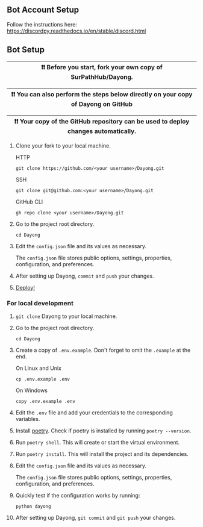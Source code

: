 ## Bot Account Setup

Follow the instructions here: https://discordpy.readthedocs.io/en/stable/discord.html

## Bot Setup

| ❗❗ Before you start, fork your own copy of SurPathHub/Dayong. |
| --------------------------------------------------------------- |

| ❗❗ You can also perform the steps below directly on your copy of Dayong on GitHub |
| ----------------------------------------------------------------------------------- |

| ❗❗ Your copy of the GitHub repository can be used to deploy changes automatically. |
| ------------------------------------------------------------------------------------ |

1. Clone your fork to your local machine.

   HTTP

   ```
   git clone https://github.com/<your username>/Dayong.git
   ```

   SSH

   ```
   git clone git@github.com:<your username>/Dayong.git
   ```

   GitHub CLI

   ```
   gh repo clone <your username>/Dayong.git
   ```

2. Go to the project root directory.

   ```
   cd Dayong
   ```

3. Edit the `config.json` file and its values as necessary.

   The `config.json` file stores public options, settings, properties, configuration, and preferences.

4. After setting up Dayong, `commit` and `push` your changes.

5. [Deploy!](../README.md#deployment)

### For local development

1. `git clone` Dayong to your local machine.

2. Go to the project root directory.

   ```
   cd Dayong
   ```

3. Create a copy of `.env.example`. Don't forget to omit the `.example` at the end.

   On Linux and Unix

   ```
   cp .env.example .env
   ```

   On Windows

   ```
   copy .env.example .env
   ```

4. Edit the `.env` file and add your credentials to the corresponding variables.

5. Install [poetry](https://github.com/python-poetry/poetry#installation). Check if poetry is installed by running `poetry --version`.

6. Run `poetry shell`. This will create or start the virtual environment.

7. Run `poetry install`. This will install the project and its dependencies.

8. Edit the `config.json` file and its values as necessary.

   The `config.json` file stores public options, settings, properties, configuration, and preferences.

9. Quickly test if the configuration works by running:

   ```
   python dayong
   ```

10. After setting up Dayong, `git commit` and `git push` your changes.
